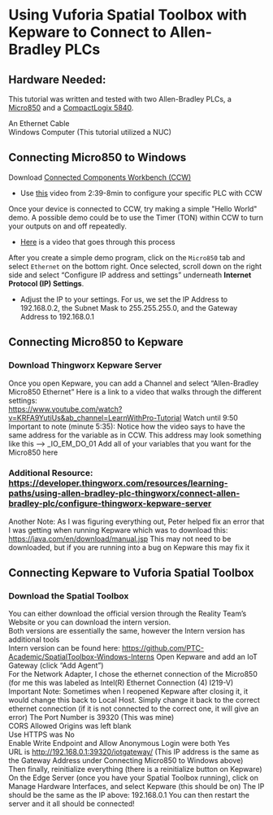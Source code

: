 # Using Vuforia Spatial Toolbox with Kepware to Connect to Allen-Bradley PLCs
 
## Hardware Needed: ### 
This tutorial was written and tested with two Allen-Bradley PLCs, a [Micro850](https://literature.rockwellautomation.com/idc/groups/literature/documents/um/2080-um002_-en-e.pdf ) and a [CompactLogix 5840](https://literature.rockwellautomation.com/idc/groups/literature/documents/um/5069-um002_-en-p.pdf).

An Ethernet Cable  
Windows Computer (This tutorial utilized a NUC)  

## Connecting Micro850 to Windows ### 
Download [Connected Components Workbench (CCW)](https://compatibility.rockwellautomation.com/Pages/MultiProductFindDownloads.aspx?crumb=112&refSoft=1&toggleState=&versions=57681) 
 - Use [this](https://www.youtube.com/watch?v=BU7O8KXfdPA&ab_channel=TimWilborne) video from 2:39-8min to configure your specific PLC with CCW

Once your device is connected to CCW, try making a simple "Hello World" demo. A possible demo could be to use the Timer (TON) within CCW to turn your outputs on and off repeatedly. 
 - [Here](https://www.youtube.com/watch?v=CI7o78YogGw&ab_channel=InsightsInAutomation) is a video that goes through this process

After you create a simple demo program, click on the `Micro850` tab and select `Ethernet` on the bottom right. Once selected, scroll down on the right side and select “Configure IP address and settings” underneath **Internet Protocol (IP) Settings**.  
 - Adjust the IP to your settings. For us, we set the IP Address to 192.168.0.2, the Subnet Mask to 255.255.255.0, and the Gateway Address to 192.168.0.1 

## Connecting Micro850 to Kepware 

### Download Thingworx Kepware Server  
Once you open Kepware, you can add a Channel and select “Allen-Bradley Micro850 Ethernet” 
Here is a link to a video that walks through the different settings:  
https://www.youtube.com/watch?v=KRFA9YutiUs&ab_channel=LearnWithPro-Tutorial 
Watch until 9:50  
Important to note (minute 5:35): Notice how the video says to have the same address for the variable as in CCW. This address may look something like this --> _IO_EM_DO_01 
Add all of your variables that you want for the Micro850 here 

### Additional Resource: https://developer.thingworx.com/resources/learning-paths/using-allen-bradley-plc-thingworx/connect-allen-bradley-plc/configure-thingworx-kepware-server 
Another Note: As I was figuring everything out, Peter helped fix an error that I was getting when running Kepware which was to download this: https://java.com/en/download/manual.jsp 
This may not need to be downloaded, but if you are running into a bug on Kepware this may fix it 

## Connecting Kepware to Vuforia Spatial Toolbox 

### Download the Spatial Toolbox 
You can either download the official version through the Reality Team’s Website or you can download the intern version.  
Both versions are essentially the same, however the Intern version has additional tools  
Intern version can be found here: https://github.com/PTC-Academic/SpatialToolbox-Windows-Interns 
Open Kepware and add an IoT Gateway (click “Add Agent”)  
For the Network Adapter, I chose the ethernet connection of the Micro850 (for me this was labeled as Intel(R) Ethernet Connection (4) I219-V)  
Important Note: Sometimes when I reopened Kepware after closing it, it would change this back to Local Host. Simply change it back to the correct ethernet connection (if it is not connected to the correct one, it will give an error) 
The Port Number is 39320 (This was mine)  
CORS Allowed Origins was left blank  
Use HTTPS was No  
Enable Write Endpoint and Allow Anonymous Login were both Yes  
URL is http://192.168.0.1:39320/iotgateway/ (This IP address is the same as the Gateway Address under Connecting Micro850 to Windows above)  
Then finally, reinitialize everything (there is a reinitialize button on Kepware)  
On the Edge Server (once you have your Spatial Toolbox running), click on Manage Hardware Interfaces, and select Kepware (this should be on) 
The IP should be the same as the IP above: 192.168.0.1 
You can then restart the server and it all should be connected!  
 
